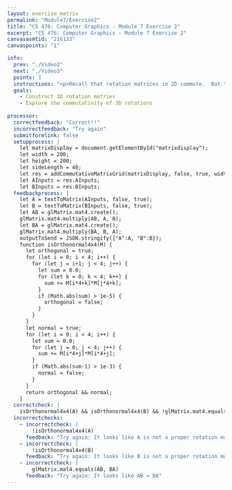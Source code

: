 ```yaml
---
layout: exercise_matrix
permalink: "Module7/Exercise2"
title: "CS 476: Computer Graphics - Module 7 Exercise 2"
excerpt: "CS 476: Computer Graphics - Module 7 Exercise 2"
canvasasmtid: "216133"
canvaspoints: "1"

info:
  prev: "./Video2"
  next: "./Video3"
  points: 1
  instructions: "<p>Recall that rotation matrices in 2D commute.  But this turns out not to be the case for 3D rotations when the rotation axes are different.  Find two rotation matrices around different axes which lead to different results when applied in a different order</p><div id = \"matrixdisplay\"></div>"
  goals:
    - Construct 3D rotation matries
    - Explore the commutativity of 3D rotations
    
processor:  
  correctfeedback: "Correct!!" 
  incorrectfeedback: "Try again"
  submitformlink: false
  setupprocess: |
    let matrixDisplay = document.getElementById("matrixdisplay");
    let width = 200;
    let height = 200;
    let sideLength = 40;
    let res = addCommutativeMatrixGrid(matrixDisplay, false, true, width, height, sideLength, glMatrix.mat4.create(), glMatrix.mat4.create(), shaderPath, meshesPath);
    let AInputs = res.AInputs;
    let BInputs = res.BInputs;
  feedbackprocess: | 
    let A = textToMatrix(AInputs, false, true);
    let B = textToMatrix(BInputs, false, true);
    let AB = glMatrix.mat4.create();
    glMatrix.mat4.multiply(AB, A, B);
    let BA = glMatrix.mat4.create();
    glMatrix.mat4.multiply(BA, B, A);
    outputToSend = JSON.stringify({"A":A, "B":B});
    function isOrthonormal4x4(M) {
      let orthogonal = true;
      for (let i = 0; i < 4; i++) {
        for (let j = i+1; j < 4; j++) {
          let sum = 0.0;
          for (let k = 0; k < 4; k++) {
            sum += M[i*4+k]*M[j*4+k];
          }
          if (Math.abs(sum) > 1e-5) {
            orthogonal = false;
          }
        }
      }
      let normal = true;
      for (let i = 0; i < 4; i++) {
        let sum = 0.0;
        for (let j = 0; j < 4; j++) {
          sum += M[i*4+j]*M[i*4+j];
        }
        if (Math.abs(sum-1) > 1e-3) {
          normal = false;
        }
      }
      return orthogonal && normal;
    }
  correctcheck: |
    isOrthonormal4x4(A) && isOrthonormal4x4(B) && !glMatrix.mat4.equals(AB, BA)
  incorrectchecks:
    - incorrectcheck: |
        !isOrthonormal4x4(A)
      feedback: "Try again: It looks like A is not a proper rotation matrix!</p>"    
    - incorrectcheck: |
        !isOrthonormal4x4(B)
      feedback: "Try again: It looks like B is not a proper rotation matrix!"   
    - incorrectcheck: |
        glMatrix.mat4.equals(AB, BA)
      feedback: "Try again: It looks like AB = BA"  
---
```

